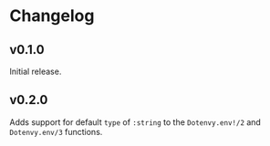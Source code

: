 # Changelog

## v0.1.0

Initial release.

## v0.2.0

Adds support for default `type` of `:string` to the `Dotenvy.env!/2` and `Dotenvy.env/3` functions.
